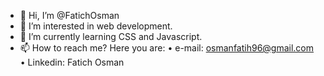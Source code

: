 - 👋 Hi, I’m @FatichOsman
- 👀 I’m interested in web development.
- 🌱 I’m currently learning CSS and Javascript.
- 📫 How to reach me? Here you are:
  • e-mail: osmanfatih96@gmail.com
  • Linkedin: Fatich Osman
                                      

<!---
FatichOsman/FatichOsman is a ✨ special ✨ repository because its `README.md` (this file) appears on your GitHub profile.
You can click the Preview link to take a look at your changes.
--->
